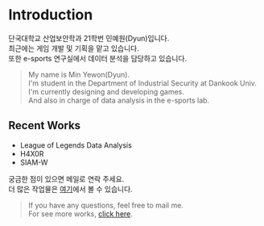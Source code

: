 # Introduction

단국대학교 산업보안학과 21학번 민예원(Dyun)입니다.  
최근에는 게임 개발 및 기획을 맡고 있습니다.  
또한 e-sports 연구실에서 데이터 분석을 담당하고 있습니다.  
  
> My name is Min Yewon(Dyun).  
> I'm student in the Department of Industrial Security at Dankook Univ.  
> I'm currently designing and developing games.  
> And also in charge of data analysis in the e-sports lab.  
  
  
## Recent Works

- League of Legends Data Analysis
- H4X0R
- SIAM-W

궁금한 점이 있으면 메일로 연락 주세요.  
더 많은 작업물은 [여기](/projects/)에서 볼 수 있습니다.  
  
> If you have any questions, feel free to mail me.  
> For see more works, [click here](/projects/).
